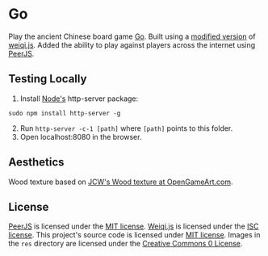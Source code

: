 # Go

Play the ancient Chinese board game [Go](https://en.wikipedia.org/wiki/Go_(game)). Built using a [modified version](https://github.com/MeldrumJon/weiqi.js) of [weiqi.js](https://github.com/cjlarose/weiqi.js).  Added the ability to play against players across the internet using [PeerJS](https://github.com/peers/peerjs).

## Testing Locally

1. Install [Node's](https://nodejs.org/en/) http-server package:
```
sudo npm install http-server -g
```
2. Run `http-server -c-1 [path]` where `[path]` points to this folder.
3. Open localhost:8080 in the browser.

## Aesthetics

Wood texture based on [JCW's Wood texture at OpenGameArt.com](https://opengameart.org/content/wood-texture-tiles).

## License

[PeerJS](https://github.com/peers/peerjs) is licensed under the 
[MIT license](https://tldrlegal.com/license/mit-license). [Weiqi.js](https://github.com/cjlarose/weiqi.js) is licensed under the [ISC license](https://github.com/cjlarose/weiqi.js/blob/master/LICENSE-ISC.txt). This project's source code is licensed under [MIT license](./LICENSE). Images in the `res` directory are licensed under the [Creative Commons 0 License](https://creativecommons.org/publicdomain/zero/1.0/).
